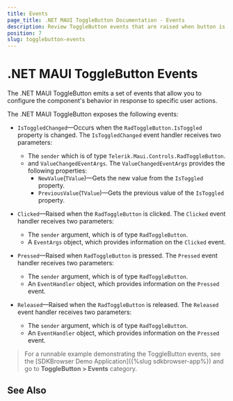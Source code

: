 ```yaml
---
title: Events
page_title: .NET MAUI ToggleButton Documentation - Events
description: Review ToggleButton events that are raised when button is pressed, clicked, released and toggle state changes. 
position: 7
slug: togglebutton-events
---
```


# .NET MAUI ToggleButton Events

The .NET MAUI ToggleButton emits a set of events that allow you to configure the component's behavior in response to specific user actions.

The .NET MAUI ToggleButton exposes the following events:

* `IsToggledChanged`&mdash;Occurs when the `RadToggleButton.IsToggled` property is changed. The `IsToggledChanged` event handler receives two parameters:
    * The `sender` which is of type `Telerik.Maui.Controls.RadToggleButton`.
    * and `ValueChangedEventArgs`. The `ValueChangedEventArgs` provides the following properties:
        * `NewValue`(`TValue`)&mdash;Gets the new value from the `IsToggled` property.
        * `PreviousValue`(`TValue`)&mdash;Gets the previous value of the `IsToggled` property.

* `Clicked`&mdash;Raised when the `RadToggleButton` is clicked. The `Clicked` event handler receives two parameters:
	* The `sender` argument, which is of type `RadToggleButton`.
	* A `EventArgs` object, which provides information on the `Clicked` event.

* `Pressed`&mdash;Raised when `RadToggleButton` is pressed. The `Pressed` event handler receives two parameters:
	* The `sender` argument, which is of type `RadToggleButton`.
	* An `EventHandler` object, which provides information on the `Pressed` event.
	
* `Released`&mdash;Raised when the `RadToggleButton` is released. The `Released` event handler receives two parameters:
	* The `sender` argument, which is of type `RadToggleButton`.
	* An `EventHandler` object, which provides information on the `Pressed` event.


> For a runnable example demonstrating the ToggleButton events, see the [SDKBrowser Demo Application]({%slug sdkbrowser-app%}) and go to **ToggleButton > Events** category.

## See Also

